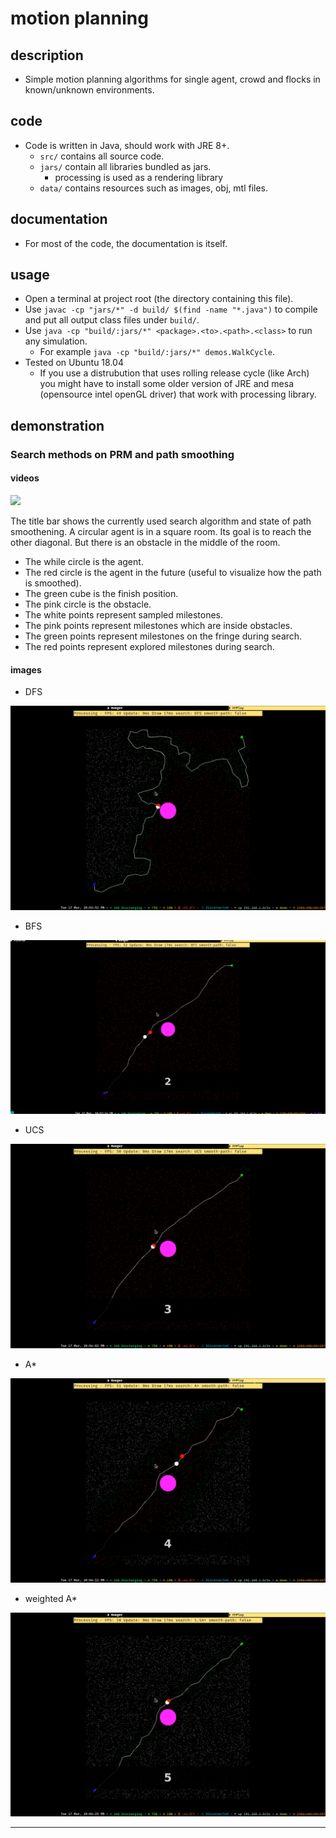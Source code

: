 # motion planning

## description
- Simple motion planning algorithms for single agent, crowd and flocks in known/unknown environments.
## code
- Code is written in Java, should work with JRE 8+.
    - `src/` contains all source code.
    - `jars/` contain all libraries bundled as jars.
        - processing is used as a rendering library
    - `data/` contains resources such as images, obj, mtl files.
## documentation
- For most of the code, the documentation is itself.
## usage
- Open a terminal at project root (the directory containing this file).
- Use `javac -cp "jars/*" -d build/ $(find -name "*.java")` to compile and put all output class files under `build/`.
- Use `java -cp "build/:jars/*" <package>.<to>.<path>.<class>` to run any simulation.
    - For example `java -cp "build/:jars/*" demos.WalkCycle`.
- Tested on Ubuntu 18.04
    - If you use a distrubution that uses rolling release cycle (like Arch) you might have to install some older version of JRE and mesa (opensource intel openGL driver) that work with processing library.
## demonstration
### Search methods on PRM and path smoothing
#### videos
[![](http://img.youtube.com/vi/_ZvYOEbU1mI/0.jpg)](https://www.youtube.com/watch?v=_ZvYOEbU1mI)

The title bar shows the currently used search algorithm and state of path smoothening.
A circular agent is in a square room.
Its goal is to reach the other diagonal.
But there is an obstacle in the middle of the room.
- The while circle is the agent.
- The red circle is the agent in the future (useful to visualize how the path is smoothed).
- The green cube is the finish position.
- The pink circle is the obstacle.
- The white points represent sampled milestones.
- The pink points represent milestones which are inside obstacles.
- The green points represent milestones on the fringe during search.
- The red points represent explored milestones during search.
#### images
- DFS

![](github/dfs.png)

- BFS

![](github/bfs.png)

- UCS

![](github/ucs.png)

- A\*

![](github/astar.png)

- weighted A\*

![](github/weighted_astart.png)

---
